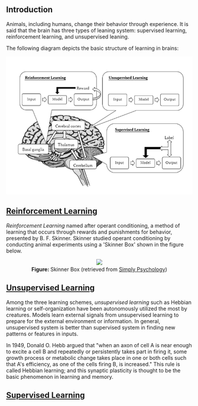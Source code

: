## Introduction
Animals, including humans, change their behavior through experience. It is said that the brain has three types of leaning system: supervised learning, reinforcement learning, and unsupervised leaning.

The following diagram depicts the basic structure of learning in brains:

<p align="center">
  <img src="/assets/Brain_DL.PNG"/>
</p>

## [Reinforcement Learning](/examples/reinforcement_learning)
*Reinforcement Learning* named after operant conditioning, a method of learning that occurs through rewards and punishments for behavior, presented by B. F. Skinner. Skinner studied operant conditioning by conducting animal experiments using a 'Skinner Box' shown in the figure below.

<p align="center">
  <img src="https://www.simplypsychology.org/skinner%20box.jpg"/>
  <br>
  <b> Figure: </b> Skinner Box (retrieved from <a href="https://www.simplypsychology.org/operant-conditioning.html">Simply Psychology</a>)
</p>



## [Unsupervised Learning](/examples/unsupervised_learning)
Among the three learning schemes, *unsupervised learning* such as Hebbian learning or self-organization have been autonomously  utilized the most by creatures. Models learn external signals from unsupervised learning to prepare for the external environment or information. In general, unsupervised system is better than supervised system in finding new patterns or features in inputs.

In 1949, Donald O. Hebb argued that "when an axon of cell A is near enough to excite a cell B and repeatedly or persistently takes part in firing it, some growth process or metabolic change takes place in one or both cells such that A's efficiency, as one of the cells firing B, is increased." This rule is called Hebbian learning; and this synaptic plasticity is thought to be the basic phenomenon in learning and memory.

## [Supervised Learning](/examples/supervised_learning) 
